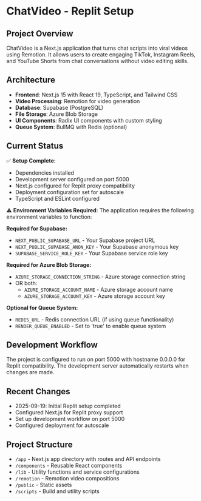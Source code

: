 # ChatVideo - Replit Setup

## Project Overview
ChatVideo is a Next.js application that turns chat scripts into viral videos using Remotion. It allows users to create engaging TikTok, Instagram Reels, and YouTube Shorts from chat conversations without video editing skills.

## Architecture
- **Frontend**: Next.js 15 with React 19, TypeScript, and Tailwind CSS
- **Video Processing**: Remotion for video generation
- **Database**: Supabase (PostgreSQL)
- **File Storage**: Azure Blob Storage
- **UI Components**: Radix UI components with custom styling
- **Queue System**: BullMQ with Redis (optional)

## Current Status
✅ **Setup Complete**:
- Dependencies installed
- Development server configured on port 5000
- Next.js configured for Replit proxy compatibility
- Deployment configuration set for autoscale
- TypeScript and ESLint configured

⚠️ **Environment Variables Required**:
The application requires the following environment variables to function:

**Required for Supabase:**
- `NEXT_PUBLIC_SUPABASE_URL` - Your Supabase project URL
- `NEXT_PUBLIC_SUPABASE_ANON_KEY` - Your Supabase anonymous key  
- `SUPABASE_SERVICE_ROLE_KEY` - Your Supabase service role key

**Required for Azure Blob Storage:**
- `AZURE_STORAGE_CONNECTION_STRING` - Azure storage connection string
- OR both:
  - `AZURE_STORAGE_ACCOUNT_NAME` - Azure storage account name
  - `AZURE_STORAGE_ACCOUNT_KEY` - Azure storage account key

**Optional for Queue System:**
- `REDIS_URL` - Redis connection URL (if using queue functionality)
- `RENDER_QUEUE_ENABLED` - Set to 'true' to enable queue system

## Development Workflow
The project is configured to run on port 5000 with hostname 0.0.0.0 for Replit compatibility. The development server automatically restarts when changes are made.

## Recent Changes
- 2025-09-19: Initial Replit setup completed
- Configured Next.js for Replit proxy support
- Set up development workflow on port 5000
- Configured deployment for autoscale

## Project Structure
- `/app` - Next.js app directory with routes and API endpoints
- `/components` - Reusable React components
- `/lib` - Utility functions and service configurations
- `/remotion` - Remotion video compositions
- `/public` - Static assets
- `/scripts` - Build and utility scripts